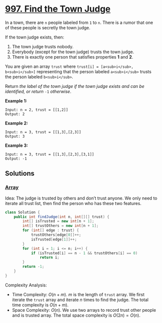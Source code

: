# [997. Find the Town Judge](https://leetcode.com/problems/find-the-town-judge/)

In a town, there are `n` people labeled from `1` to `n`. There is a rumor that one of these people is secretly the town judge.

If the town judge exists, then:

1. The town judge trusts nobody.
2. Everybody (except for the town judge) trusts the town judge.
3. There is exactly one person that satisfies properties **1** and **2**.

You are given an array `trust` where `trust[i] = [a<sub>i</sub>, b<sub>i</sub>]` representing that the person labeled `a<sub>i</sub>` trusts the person labeled `b<sub>i</sub>`.

Return _the label of the town judge if the town judge exists and can be identified, or return_ `-1` _otherwise_.

**Example 1:**

```
Input: n = 2, trust = [[1,2]]
Output: 2
```

**Example 2:**

```
Input: n = 3, trust = [[1,3],[2,3]]
Output: 3
```

**Example 3:**

```
Input: n = 3, trust = [[1,3],[2,3],[3,1]]
Output: -1
```

## Solutions
### [Array](FindTheTownJudge.java)

Idea: The judge is trusted  by others and don’t trust anyone. We only need to iterate all trust list, then find the person who has these two features.

```java
class Solution {
    public int findJudge(int n, int[][] trust) {
        int[] isTrusted = new int[n + 1];
        int[] trustOthers = new int[n + 1];
        for (int[] edge : trust) {
            trustOthers[edge[0]]++;
            isTrusted[edge[1]]++;
        }
        for (int i = 1; i <= n; i++) {
            if (isTrusted[i] == n - 1 && trustOthers[i] == 0)
                return i;
        }
        return -1;
    }
}
```

Complexity Analysis:

- Time Complexity: $O(n+m)$. $m$ is the length of `trust` array. We first iterate the `trust` array and iterate $n$ times to find the judge. The total time complexity is $O(n+m)$.
- Space Complexity: $O(n)$. We use two arrays to record trust other people and is trusted array. The total space complexity is $O(2n)=O(n)$.
